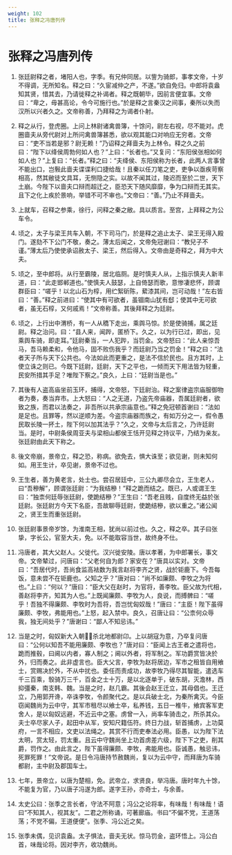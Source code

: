 ```yaml
---
weight: 102
title: 张释之冯唐列传
---
```


# 张释之冯唐列传

1. <span id="张释之冯唐列传-1"></span>
张廷尉释之者，堵阳人也，字季。有兄仲同居。以訾为骑郎，事孝文帝，十岁不得调，无所知名。释之曰：“久宦减仲之产，不遂。”欲自免归。中郎将袁盎知其贤，惜其去，乃请徙释之补谒者。释之既朝毕，因前言便宜事。文帝曰：“卑之，毋甚高论，令今可施行也。”於是释之言秦汉之间事，秦所以失而汉所以兴者久之。文帝称善，乃拜释之为谒者仆射。

2. <span id="张释之冯唐列传-2"></span>
释之从行，登虎圈。上问上林尉诸禽兽簿，十馀问，尉左右视，尽不能对。虎圈啬夫从旁代尉对上所问禽兽簿甚悉，欲以观其能口对响应无穷者。文帝曰：“吏不当若是邪？尉无赖！”乃诏释之拜啬夫为上林令。释之久之前曰：“陛下以绛侯周勃何如人也？”上曰：“长者也。”又复问：“东阳侯张相如何如人也？”上复曰：“长者。”释之曰：“夫绛侯、东阳侯称为长者，此两人言事曾不能出口，岂斅此啬夫谍谍利口捷给哉！且秦以任刀笔之吏，吏争以亟疾苛察相高，然其敝徒文具耳，无恻隐之实。以故不闻其过，陵迟而至於二世，天下土崩。今陛下以啬夫口辩而超迁之，臣恐天下随风靡靡，争为口辩而无其实。且下之化上疾於景响，举错不可不审也。”文帝曰：“善。”乃止不拜啬夫。

3. <span id="张释之冯唐列传-3"></span>
上就车，召释之参乘，徐行，问释之秦之敝。具以质言。至宫，上拜释之为公车令。

4. <span id="张释之冯唐列传-4"></span>
顷之，太子与梁王共车入朝，不下司马门，於是释之追止太子、梁王无得入殿门。遂劾不下公门不敬，奏之。薄太后闻之，文帝免冠谢曰：“教兒子不谨。”薄太后乃使使承诏赦太子、梁王，然后得入。文帝由是奇释之，拜为中大夫。

5. <span id="张释之冯唐列传-5"></span>
顷之，至中郎将。从行至霸陵，居北临厕。是时慎夫人从，上指示慎夫人新丰道，曰：“此走邯郸道也。”使慎夫人鼓瑟，上自倚瑟而歌，意惨凄悲怀，顾谓群臣曰：“嗟乎！以北山石为椁，用纻絮斫陈，蕠漆其间，岂可动哉！”左右皆曰：“善。”释之前进曰：“使其中有可欲者，虽锢南山犹有郄；使其中无可欲者，虽无石椁，又何戚焉！”文帝称善。其後拜释之为廷尉。

6. <span id="张释之冯唐列传-6"></span>
顷之，上行出中渭桥，有一人从穚下走出，乘舆马惊。於是使骑捕，属之廷尉。释之治问。曰：“县人来，闻跸，匿桥下。久之，以为行已过，即出，见乘舆车骑，即走耳。”廷尉秦当，一人犯跸，当罚金。文帝怒曰：“此人亲惊吾马，吾马赖柔和，令他马，固不败伤我乎？而廷尉乃当之罚金！”释之曰：“法者天子所与天下公共也。今法如此而更重之，是法不信於民也。且方其时，上使立诛之则已。今既下廷尉，廷尉，天下之平也，一倾而天下用法皆为轻重，民安所措其手足？唯陛下察之。”良久，上曰：“廷尉当是也。”

7. <span id="张释之冯唐列传-7"></span>
其後有人盗高庙坐前玉环，捕得，文帝怒，下廷尉治。释之案律盗宗庙服御物者为奏，奏当弃市。上大怒曰：“人之无道，乃盗先帝庙器，吾属廷尉者，欲致之族，而君以法奏之，非吾所以共承宗庙意也。”释之免冠顿首谢曰：“法如是足也。且罪等，然以逆顺为差。今盗宗庙器而族之，有如万分之一，假令愚民取长陵一抔土，陛下何以加其法乎？”久之，文帝与太后言之，乃许廷尉当。是时，中尉条侯周亚夫与梁相山都侯王恬开见释之持议平，乃结为亲友。张廷尉由此天下称之。

8. <span id="张释之冯唐列传-8"></span>
後文帝崩，景帝立，释之恐，称病。欲免去，惧大诛至；欲见谢，则未知何如。用王生计，卒见谢，景帝不过也。

9. <span id="张释之冯唐列传-9"></span>
王生者，善为黄老言，处士也。尝召居廷中，三公九卿尽会立，王生老人，曰“吾穇解”，顾谓张廷尉：“为我结穇！”释之跪而结之。既已，人或谓王生曰：“独柰何廷辱张廷尉，使跪结穇？”王生曰：“吾老且贱，自度终无益於张廷尉。张廷尉方今天下名臣，吾故聊辱廷尉，使跪结穇，欲以重之。”诸公闻之，贤王生而重张廷尉。

10. <span id="张释之冯唐列传-10"></span>
张廷尉事景帝岁馀，为淮南王相，犹尚以前过也。久之，释之卒。其子曰张挚，字长公，官至大夫，免。以不能取容当世，故终身不仕。

11. <span id="张释之冯唐列传-11"></span>
冯唐者，其大父赵人。父徙代。汉兴徙安陵。唐以孝著，为中郎署长，事文帝。文帝辇过，问唐曰：“父老何自为郎？家安在？”唐具以实对。文帝曰：“吾居代时，吾尚食监高袪数为我言赵将李齐之贤，战於钜鹿下。今吾每饭，意未尝不在钜鹿也。父知之乎？”唐对曰：“尚不如廉颇、李牧之为将也。”上曰：“何以？”唐曰：“臣大父在赵时，为官将，善李牧。臣父故为代相，善赵将李齐，知其为人也。”上既闻廉颇、李牧为人，良说，而搏髀曰：“嗟乎！吾独不得廉颇、李牧时为吾将，吾岂忧匈奴哉！”唐曰：“主臣！陛下虽得廉颇、李牧，弗能用也。”上怒，起入禁中。良久，召唐让曰：“公柰何众辱我，独无间处乎？”唐谢曰：“鄙人不知忌讳。”

12. <span id="张释之冯唐列传-12"></span>
当是之时，匈奴新大入朝，杀北地都尉卬。上以胡寇为意，乃卒复问唐曰：“公何以知吾不能用廉颇、李牧也？”唐对曰：“臣闻上古王者之遣将也，跪而推毂，曰阃以内者，寡人制之；阃以外者，将军制之。军功爵赏皆决於外，归而奏之。此非虚言也。臣大父言，李牧为赵将居边，军市之租皆自用飨士，赏赐决於外，不从中扰也。委任而责成功，故李牧乃得尽其智能，遣选车千三百乘，彀骑万三千，百金之士十万，是以北逐单于，破东胡，灭澹林，西抑彊秦，南支韩、魏。当是之时，赵几霸。其後会赵王迁立，其母倡也。王迁立，乃用郭开谗，卒诛李牧，令颜聚代之。是以兵破士北，为秦所禽灭。今臣窃闻魏尚为云中守，其军市租尽以飨士卒，私养钱，五日一椎牛，飨宾客军吏舍人，是以匈奴远避，不近云中之塞。虏曾一入，尚率车骑击之，所杀其众。夫士卒尽家人子，起田中从军，安知尺籍伍符。终日力战，斩首捕虏，上功莫府，一言不相应，文吏以法绳之。其赏不行而吏奉法必用。臣愚，以为陛下法太明，赏太轻，罚太重。且云中守魏尚坐上功首虏差六级，陛下下之吏，削其爵，罚作之。由此言之，陛下虽得廉颇、李牧，弗能用也。臣诚愚，触忌讳，死罪死罪！”文帝说。是日令冯唐持节赦魏尚，复以为云中守，而拜唐为车骑都尉，主中尉及郡国车士。

13. <span id="张释之冯唐列传-13"></span>
七年，景帝立，以唐为楚相，免。武帝立，求贤良，举冯唐。唐时年九十馀，不能复为官，乃以唐子冯遂为郎。遂字王孙，亦奇士，与余善。

14. <span id="张释之冯唐列传-14"></span>
太史公曰：张季之言长者，守法不阿意；冯公之论将率，有味哉！有味哉！语曰“不知其人，视其友”。二君之所称诵，可著廊庙。书曰“不偏不党，王道荡荡；不党不偏，王道便便”。张季、冯公近之矣。

15. <span id="张释之冯唐列传-15"></span>
张季未偶，见识袁盎。太子惧法，啬夫无状。惊马罚金，盗环悟上。冯公白首，味哉论将。因对李齐，收功魏尚。
